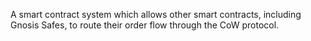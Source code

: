 A smart contract system which allows other smart contracts, including Gnosis Safes, to route their order flow through the CoW protocol.

